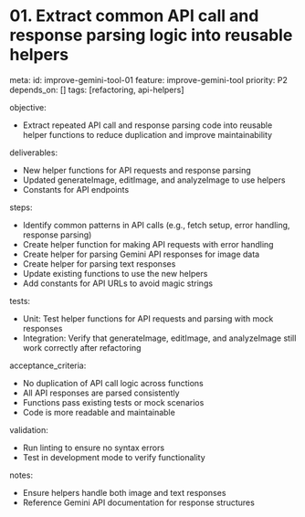 # 01. Extract common API call and response parsing logic into reusable helpers

meta:
id: improve-gemini-tool-01
feature: improve-gemini-tool
priority: P2
depends_on: []
tags: [refactoring, api-helpers]

objective:

- Extract repeated API call and response parsing code into reusable helper functions to reduce duplication and improve maintainability

deliverables:

- New helper functions for API requests and response parsing
- Updated generateImage, editImage, and analyzeImage to use helpers
- Constants for API endpoints

steps:

- Identify common patterns in API calls (e.g., fetch setup, error handling, response parsing)
- Create helper function for making API requests with error handling
- Create helper for parsing Gemini API responses for image data
- Create helper for parsing text responses
- Update existing functions to use the new helpers
- Add constants for API URLs to avoid magic strings

tests:

- Unit: Test helper functions for API requests and parsing with mock responses
- Integration: Verify that generateImage, editImage, and analyzeImage still work correctly after refactoring

acceptance_criteria:

- No duplication of API call logic across functions
- All API responses are parsed consistently
- Functions pass existing tests or mock scenarios
- Code is more readable and maintainable

validation:

- Run linting to ensure no syntax errors
- Test in development mode to verify functionality

notes:

- Ensure helpers handle both image and text responses
- Reference Gemini API documentation for response structures
